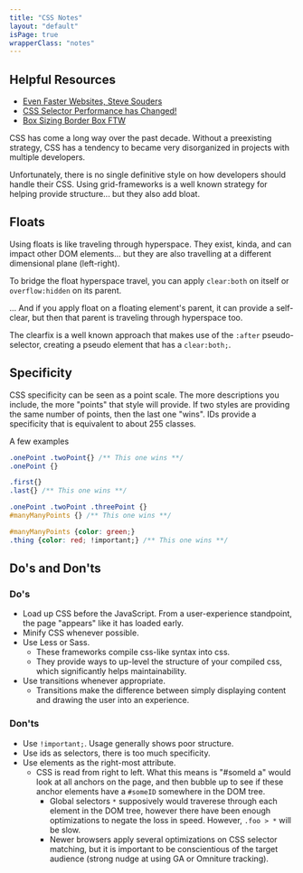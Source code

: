 ```yaml
---
title: "CSS Notes"
layout: "default"
isPage: true
wrapperClass: "notes"
---
```


## Helpful Resources

* [Even Faster Websites, Steve Souders](http://www.amazon.com/Even-Faster-Web-Sites-Performance/dp/0596522304)
* [CSS Selector Performance has Changed!](http://calendar.perfplanet.com/2011/css-selector-performance-has-changed-for-the-better/)
* [Box Sizing Border Box FTW](http://paulirish.com/2012/box-sizing-border-box-ftw/)


CSS has come a long way over the past decade.
Without a preexisting strategy, CSS has a tendency to became very disorganized in projects with multiple developers.

Unfortunately, there is no single definitive style on how developers should handle their CSS.
Using grid-frameworks is a well known strategy for helping provide structure... but they also add bloat.

## Floats

Using floats is like traveling through hyperspace. They exist, kinda, and can impact other DOM elements... but they are also travelling at a different dimensional plane (left-right).

To bridge the float hyperspace travel, you can apply `clear:both` on itself or `overflow:hidden` on its parent.

... And if you apply float on a floating element's parent, it can provide a self-clear, but then that parent is traveling through hyperspace too.

The clearfix is a well known approach that makes use of the `:after` pseudo-selector, creating a pseudo element that has a `clear:both;`.

## Specificity

CSS specificity can be seen as a point scale. The more descriptions you include, the more "points" that style will provide.
If two styles are providing the same number of points, then the last one "wins".
IDs provide a specificity that is equivalent to about 255 classes.

A few examples

```css
.onePoint .twoPoint{} /** This one wins **/
.onePoint {}

.first{}
.last{} /** This one wins **/

.onePoint .twoPoint .threePoint {}
#manyManyPoints {} /** This one wins **/

#manyManyPoints {color: green;}
.thing {color: red; !important;} /** This one wins **/
```

## Do's and Don'ts

### Do's

* Load up CSS before the JavaScript. From a user-experience standpoint, the page "appears" like it has loaded early.
* Minify CSS whenever possible.
* Use Less or Sass.
  * These frameworks compile css-like syntax into css.
  * They provide ways to up-level the structure of your compiled css, which significantly helps maintainability.
* Use transitions whenever appropriate.
  * Transitions make the difference between simply displaying content and drawing the user into an experience.

### Don'ts

* Use `!important;`. Usage generally shows poor structure.
* Use ids as selectors, there is too much specificity.
* Use elements as the right-most attribute.
  * CSS is read from right to left. What this means is "#someId a" would look at all anchors on the page, and then bubble up to see if these anchor elements have a `#someID` somewhere in the DOM tree.
    * Global selectors `*` supposively would traverese through each element in the DOM tree, however there have been enough optimizations to negate the loss in speed. However, `.foo > *` will be slow.
    * Newer browsers apply several optimizations on CSS selector matching, but it is important to be conscientious of the target audience (strong nudge at using GA or Omniture tracking).
